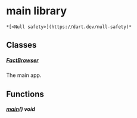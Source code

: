 


# main library






    *[<Null safety>](https://dart.dev/null-safety)*





## Classes

##### [FactBrowser](../main/FactBrowser-class.md)



The main app. 







## Functions

##### [main](../main/main.md)() void



   












